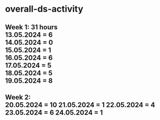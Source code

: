 # overall-ds-activity
Week 1: 31 hours\
13.05.2024 = 6\
14.05.2024 = 0\
15.05.2024 = 1\
16.05.2024 = 6\
17.05.2024 = 5\
18.05.2024 = 5\
19.05.2024 = 8
-
Week 2:\
20.05.2024 = 10
21.05.2024 = 1
22.05.2024 = 4
23.05.2024 = 6
24.05.2024 = 1
-
